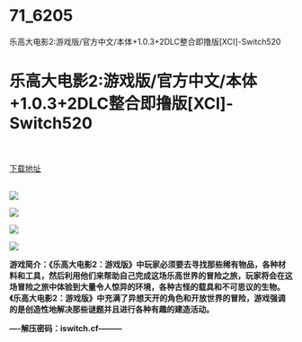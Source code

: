 # 71_6205
乐高大电影2:游戏版/官方中文/本体+1.0.3+2DLC整合即撸版[XCI]-Switch520
# 乐高大电影2:游戏版/官方中文/本体+1.0.3+2DLC整合即撸版[XCI]-Switch520
 <br/></br>
[下载地址](https://www.switch520.cc/article/6205 "下载地址")
<br/></br>

<p><span><strong><img src="https://www.switch520.cc/muke_img/upload_art_editor_20200922-1_2f8d2d61245dd8625a6aa5c19099fc88.jpg"></strong></span></p>
<p><span><strong><img src="https://www.switch520.cc/muke_img/upload_art_editor_20200922-1_1315df9b928b60cf3bf413e76684b21a.jpg"></strong></span></p>
<p><span><strong><img src="https://www.switch520.cc/muke_img/upload_art_editor_20200922-1_af7e74ab92a801fcfd497a591ca00296.jpg"></strong></span></p>
<p><span><strong><img src="https://www.switch520.cc/muke_img/upload_art_editor_20200922-1_aaa052ebc68b94cd2ed701a631efada2.jpg"></strong></span></p>
<p></p>
<p><span><strong>游戏简介：《乐高大电影2：游戏版》中玩家必须要去寻找那些稀有物品，各种材料和工具，然后利用他们来帮助自己完成这场乐高世界的冒险之旅，玩家将会在这场冒险之旅中体验到大量令人惊异的环境，各种古怪的载具和不可思议的生物。《乐高大电影2：游戏版》中充满了异想天开的角色和开放世界的冒险，游戏强调的是创造性地解决那些谜题并且进行各种有趣的建造活动。</strong></span></p>
<p><span><strong>—-解压密码：iswitch.cf———</strong></span></p>
